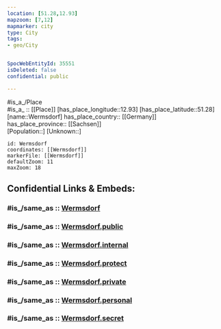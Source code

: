 ```yaml
---
location: [51.28,12.93] 
mapzoom: [7,12] 
mapmarker: city 
type: City
tags:
- geo/City


SpocWebEntityId: 35551
isDeleted: false
confidential: public

---
```

#is_a_/Place  
#is_a_ :: [[Place]] 
[has_place_longitude::12.93] 
[has_place_latitude::51.28] 
[name::Wermsdorf] 
has_place_country:: [[Germany]]  
has_place_province:: [[Sachsen]]  
[Population::] 
[Unknown::] 


```leaflet
id: Wermsdorf
coordinates: [[Wermsdorf]] 
markerFile: [[Wermsdorf]] 
defaultZoom: 11 
maxZoom: 18
```


## Confidential Links & Embeds: 

### #is_/same_as :: [Wermsdorf](/_Standards/Earth/Continent/Europe/Europe~Central/Germany/Germany~East/Sachsen/counties~Sachsen/Nordsachsen/cities~Nordsachsen/Wermsdorf.md) 

### #is_/same_as :: [Wermsdorf.public](/_public/Earth/Continent/Europe/Europe~Central/Germany/Germany~East/Sachsen/counties~Sachsen/Nordsachsen/cities~Nordsachsen/Wermsdorf.public.md) 

### #is_/same_as :: [Wermsdorf.internal](/_internal/Earth/Continent/Europe/Europe~Central/Germany/Germany~East/Sachsen/counties~Sachsen/Nordsachsen/cities~Nordsachsen/Wermsdorf.internal.md) 

### #is_/same_as :: [Wermsdorf.protect](/_protect/Earth/Continent/Europe/Europe~Central/Germany/Germany~East/Sachsen/counties~Sachsen/Nordsachsen/cities~Nordsachsen/Wermsdorf.protect.md) 

### #is_/same_as :: [Wermsdorf.private](/_private/Earth/Continent/Europe/Europe~Central/Germany/Germany~East/Sachsen/counties~Sachsen/Nordsachsen/cities~Nordsachsen/Wermsdorf.private.md) 

### #is_/same_as :: [Wermsdorf.personal](/_personal/Earth/Continent/Europe/Europe~Central/Germany/Germany~East/Sachsen/counties~Sachsen/Nordsachsen/cities~Nordsachsen/Wermsdorf.personal.md) 

### #is_/same_as :: [Wermsdorf.secret](/_secret/Earth/Continent/Europe/Europe~Central/Germany/Germany~East/Sachsen/counties~Sachsen/Nordsachsen/cities~Nordsachsen/Wermsdorf.secret.md)


